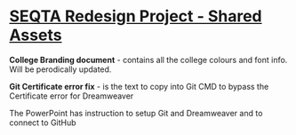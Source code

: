 # <ins>SEQTA Redesign Project - Shared Assets</ins>

<b>College Branding document</b> - contains all the college colours and font info. Will be perodically updated.

<b>Git Certificate error fix</b> - is the text to copy into Git CMD to bypass the Certificate error for Dreamweaver

The PowerPoint has instruction to setup Git and Dreamweaver and to connect to GitHub
